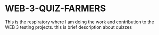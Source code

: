 # WEB-3-QUIZ-FARMERS
This is the respiratory where I am doing the work and contribution to the WEB 3 testing projects.
this is brief description 
about quizzes 
